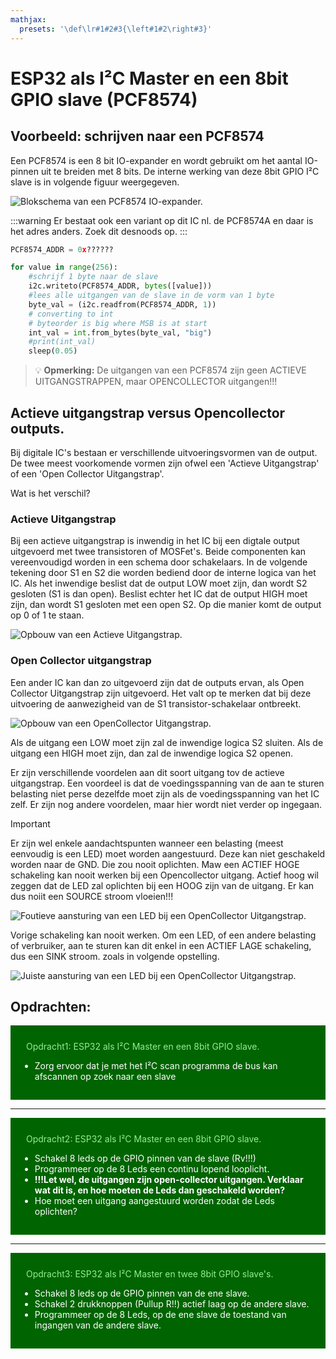 ```yaml
---
mathjax:
  presets: '\def\lr#1#2#3{\left#1#2\right#3}'
---
```


# ESP32 als I²C Master en een 8bit GPIO slave (PCF8574)

## Voorbeeld: schrijven naar een PCF8574

Een PCF8574 is een 8 bit IO-expander en wordt gebruikt om het aantal IO-pinnen uit te breiden met 8 bits. De interne werking van deze 8bit GPIO I²C slave is in volgende figuur weergegeven.

![Blokschema van een PCF8574 IO-expander.](./images/ic.png)

:::warning
Er bestaat ook een variant op dit IC nl. de PCF8574A en daar is het adres anders. Zoek dit desnoods op.
:::

```python
PCF8574_ADDR = 0x??????

for value in range(256):
    #schrijf 1 byte naar de slave
    i2c.writeto(PCF8574_ADDR, bytes([value]))
    #lees alle uitgangen van de slave in de vorm van 1 byte
    byte_val = (i2c.readfrom(PCF8574_ADDR, 1))
    # converting to int
    # byteorder is big where MSB is at start
    int_val = int.from_bytes(byte_val, "big") 
    #print(int_val)
    sleep(0.05)

```

> :bulb: **Opmerking:** De uitgangen van een PCF8574 zijn geen ACTIEVE UITGANGSTRAPPEN, maar OPENCOLLECTOR uitgangen!!!

## Actieve uitgangstrap versus Opencollector outputs.

Bij digitale IC's bestaan er verschillende uitvoeringsvormen van de output. De twee meest voorkomende vormen zijn ofwel een 'Actieve Uitgangstrap' of een 'Open Collector Uitgangstrap'. 

Wat is het verschil?

### Actieve Uitgangstrap

Bij een actieve uitgangstrap is inwendig in het IC bij een digtale output uitgevoerd met twee transistoren of MOSFet's. Beide componenten kan vereenvoudigd worden in een schema door schakelaars. In de volgende tekening door S1 en S2 die worden bediend door de interne logica van het IC. Als het inwendige beslist dat de output LOW moet zijn, dan wordt S2 gesloten (S1 is dan open). Beslist echter het IC dat de output HIGH moet zijn, dan wordt S1 gesloten met een open S2. Op die manier komt de output op 0 of 1 te staan.

![Opbouw van een Actieve Uitgangstrap.](./images/actief.png)

### Open Collector uitgangstrap

Een ander IC kan dan zo uitgevoerd zijn dat de outputs ervan, als Open Collector Uitgangstrap zijn uitgevoerd. Het valt op te merken dat bij deze uitvoering de aanwezigheid van de S1 transistor-schakelaar ontbreekt.

![Opbouw van een OpenCollector Uitgangstrap.](./images/oc.png)

Als de uitgang een LOW moet zijn zal de inwendige logica S2 sluiten. Als de uitgang een HIGH moet zijn, dan zal de inwendige logica S2 openen. 

Er zijn verschillende voordelen aan dit soort uitgang tov de actieve uitgangstrap. Een voordeel is dat de voedingsspanning van de aan te sturen belasting niet perse dezelfde moet zijn als de voedingsspanning van het IC zelf. Er zijn nog andere voordelen, maar hier wordt niet verder op ingegaan.

> [!IMPORTANT]  
> Er zijn wel enkele aandachtspunten wanneer een belasting (meest eenvoudig is een LED) moet worden aangestuurd. Deze kan niet geschakeld worden naar de GND. Die zou nooit oplichten. Maw een ACTIEF HOGE schakeling kan nooit werken bij een Opencollector uitgang. Actief hoog wil zeggen dat de LED zal oplichten bij een HOOG zijn van de uitgang. Er kan dus noiit een SOURCE stroom vloeien!!!

![Foutieve aansturing van een LED bij een OpenCollector Uitgangstrap.](./images/oc1.png)

Vorige schakeling kan nooit werken.
Om een LED, of een andere belasting of verbruiker, aan te sturen kan dit enkel in een ACTIEF LAGE schakeling, dus een SINK stroom. zoals in volgende opstelling.

![Juiste aansturing van een LED bij een OpenCollector Uitgangstrap.](./images/oc2.png)


## Opdrachten:

<div style="background-color:darkgreen; text-align:left; vertical-align:left; padding:15px;">
<p style="color:lightgreen; margin:10px">
Opdracht1: ESP32 als I²C Master en een 8bit GPIO slave.
<ul style="color: white;">
<li>Zorg ervoor dat je met het I²C scan programma de bus kan afscannen op zoek naar een slave</li>
</ul>
</p>
</div>

***

<div style="background-color:darkgreen; text-align:left; vertical-align:left; padding:15px;">
<p style="color:lightgreen; margin:10px">
Opdracht2: ESP32 als I²C Master en een 8bit GPIO slave.
<ul style="color: white;">
<li>Schakel 8 leds op de GPIO pinnen van de slave (Rv!!!)</li>
<li>Programmeer op de 8 Leds een continu lopend looplicht.</li>
<li><b>!!!Let wel, de uitgangen zijn open-collector uitgangen. Verklaar wat dit is, en hoe moeten de Leds dan geschakeld worden?</b></li>
<li>Hoe moet een uitgang aangestuurd worden zodat de Leds oplichten?</li>
</ul>
</p>
</div>

***

<div style="background-color:darkgreen; text-align:left; vertical-align:left; padding:15px;">
<p style="color:lightgreen; margin:10px">
Opdracht3: ESP32 als I²C Master en twee 8bit GPIO slave's.
<ul style="color: white;">
<li>Schakel 8 leds op de GPIO pinnen van de ene slave.</li>
<li>Schakel 2 drukknoppen (Pullup R!!) actief laag op de andere slave.</li>
<li>Programmeer op de 8 Leds, op de ene slave de toestand van ingangen van de andere slave.</li>
</ul>
</p>
</div>

